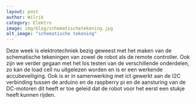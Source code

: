 ```yaml
---
layout: post
author: Wilrik
category: Elektro
image: img/blog/schematischetekening.jpg
alt_image: "schematische tekening"
---
```

Deze week is elektrotechniek bezig geweest met het maken van de schematische tekeningen van zowel de robot als de remote
controller. Ook zijn we verder gegaan met het los testen van de verschillende onderdelen, zo kan de load cell nu
uitgelezen worden en is er een werkende accubeveiliging. Ook is er in samenwerking met ict gewerkt aan de I2C verbinding
tussen de arduino en de raspberry pi en de aansturing van de DC-motoren dit heeft er toe geleid dat de robot voor het
eerst een stukje heeft kunnen rijden. 